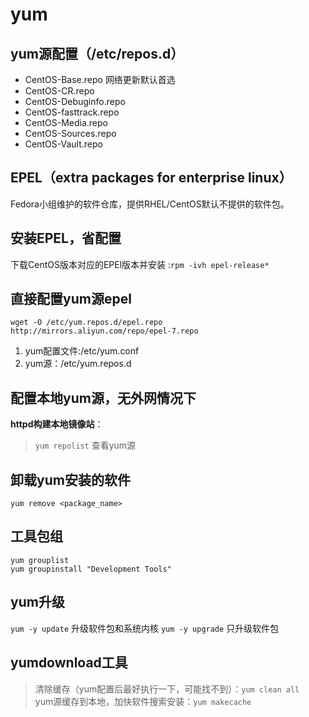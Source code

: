 # yum

yum源配置（/etc/repos.d）
----------
* CentOS-Base.repo   网络更新默认首选
* CentOS-CR.repo
* CentOS-Debuginfo.repo
* CentOS-fasttrack.repo
* CentOS-Media.repo
* CentOS-Sources.repo
* CentOS-Vault.repo

EPEL（extra packages for enterprise linux）
--------------------
Fedora小组维护的软件仓库，提供RHEL/CentOS默认不提供的软件包。

安装EPEL，省配置
---------
下载CentOS版本对应的EPEl版本并安装 :`rpm -ivh epel-release*`

直接配置yum源epel
-------
`wget -O /etc/yum.repos.d/epel.repo http://mirrors.aliyun.com/repo/epel-7.repo`
1. yum配置文件:/etc/yum.conf
2. yum源：/etc/yum.repos.d

配置本地yum源，无外网情况下
---------------------
**httpd构建本地镜像站**：

> `yum repolist` 查看yum源

卸载yum安装的软件
--------------
`yum remove <package_name>`

工具包组
----------
`yum grouplist`<br>
`yum groupinstall "Development Tools"`

yum升级
-------
`yum -y update` 升级软件包和系统内核
`yum -y upgrade` 只升级软件包

yumdownload工具
--------------


> 清除缓存（yum配置后最好执行一下，可能找不到）：`yum clean all`<br>
  yum源缓存到本地，加快软件搜索安装：`yum makecache`
